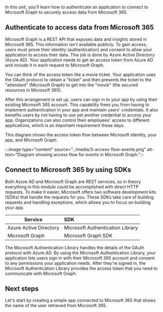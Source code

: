 In this unit, you'll learn how to authenticate an application to connect to Microsoft Graph to securely access data from Microsoft 365.

## Authenticate to access data from Microsoft 365

Microsoft Graph is a REST API that exposes data and insights stored in Microsoft 365. This information isn't available publicly. To gain access, users must prove their identity (authentication) and consent to allow your application to access their data. This job is done by Azure Active Directory (Azure AD). Your application needs to get an access token from Azure AD and include it in each request to Microsoft Graph.

You can think of the access token like a movie ticket. Your application uses the OAuth protocol to obtain a "ticket" and then presents the ticket to the "attendant" (Microsoft Graph) to get into the "movie" (the secured resources in Microsoft 365).

After this arrangement is set up, users can sign in to your app by using their existing Microsoft 365 account. This capability frees you from having to implement authentication in your app and maintain users' credentials. It also benefits users by not having to use yet another credential to access your app. Organizations can also control their employees' access to different applications, which is an important requirement these days.

This diagram shows the access token flow between Microsoft identity, your app, and Microsoft Graph.

:::image type="content" source="../media/3-access-flow-events.png" alt-text="Diagram showing access flow for events in Microsoft Graph.":::

## Connect to Microsoft 365 by using SDKs

Both Azure AD and Microsoft Graph are REST services, so in theory everything in this module *could* be accomplished with direct HTTP requests. To make it easier, Microsoft offers two software development kits (SDKs) that handle the requests for you. These SDKs take care of building requests and handling exceptions, which allows you to focus on building your app.

|        Service         |               SDK                |
| ---------------------- | :------------------------------- |
| Azure Active Directory | Microsoft Authentication Library |
| Microsoft Graph        | Microsoft Graph SDK              |

The Microsoft Authentication Library handles the details of the OAuth protocol with Azure AD. By using the Microsoft Authentication Library, your application lets users sign in with their Microsoft 365 account and consent to any permissions your application needs. After they're signed in, the Microsoft Authentication Library provides the access token that you need to communicate with Microsoft Graph.

## Next steps

Let's start by creating a simple app connected to Microsoft 365 that shows the name of the user retrieved from Microsoft 365.
